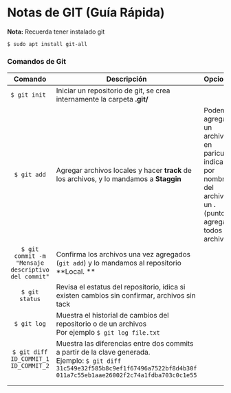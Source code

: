# Notas de GIT (Guía Rápida)

**Nota:** Recuerda tener instalado git

`$ sudo apt install git-all `

### Comandos de Git

|                      Comando                       | Descripción                                                  | Opciones                                                     |
| :------------------------------------------------: | ------------------------------------------------------------ | ------------------------------------------------------------ |
|                   `$ git init `                    | Iniciar un repositorio de git, se crea internamente la carpeta **.git/** |                                                              |
|                    `$ git add`                     | Agregar archivos  locales y hacer **track** de los archivos, y lo mandamos a **Staggin** | Podemos  agregar un archivo en paricular indicando por nombre del archivo o un **.** (punto) agrega todos los archivos |
| `$ git commit -m "Mensaje descriptivo del commit"` | Confirma los archivos  una vez agregados (`git add`) y lo mandamos al repositorio **Local. ** |                                                              |
|                   `$ git status`                   | Revisa el estatus del repositorio, idica si existen cambios sin confirmar, archivos sin tack |                                                              |
|                    `$ git log`                     | Muestra el historial de cambios del repositorio o de un archivos<br />Por ejemplo `$ git log file.txt` |                                                              |
|        `$ git diff ID_COMMIT_1 ID_COMMIT_2`        | Muestra las diferencias entre dos commits a partir de la clave generada.<br />Ejemplo: `$ git diff 31c549e32f585b8c9ef1f67496a7522bf8d4b30f 011a7c55eb1aae26002f2c74a1fdba703c0c1e55 ` |                                                              |
|                                                    |                                                              |                                                              |
|                                                    |                                                              |                                                              |


